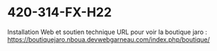 # 420-314-FX-H22
Installation Web et soutien technique
URL pour voir la boutique jaro : https://boutiquejaro.nboua.devwebgarneau.com/index.php/boutique/
